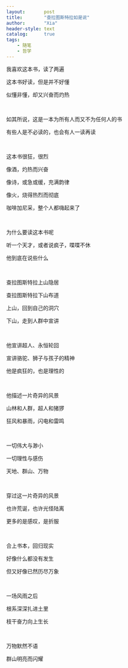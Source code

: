 ```yaml
---
layout:       post
title:        "查拉图斯特拉如是说"
author:       "Xia"
header-style: text
catalog:      true
tags:
    - 随笔
    - 哲学
---
```




我喜欢这本书，读了两遍

这本书好读，但是并不好懂

似懂非懂，却又兴奋而灼热

<br/>

如其所说，这是一本为所有人而又不为任何人的书

有些人是不必读的，也会有人一读再读

<br/>

这本书很狂，很烈

像酒，灼热而兴奋

像诗，或急或缓，充满韵律

像火，烧得热烈而彻底

咖啡加尼采，整个人都嗨起来了

<br/>

为什么要读这本书呢

听一个天才，或者说疯子，喋喋不休

他到底在说些什么

<br/>

查拉图斯特拉上山隐居

查拉图斯特拉下山布道

上山，回到自己的洞穴

下山，走到人群中宣讲

<br/>

他宣讲超人、永恒轮回

宣讲骆驼、狮子与孩子的精神

他是疯狂的，也是理性的

<br/>

他描述一片奇异的风景

山林和人群，超人和猪猡

狂风和暴雨，闪电和雷鸣

<br/>

一切伟大与渺小

一切理性与感伤

天地、群山、万物

<br/>

穿过这一片奇异的风景

也许荒诞，也许光怪陆离

更多的是感叹，是折服

<br/>

合上书本，回归现实

好像什么都没有发生

但又好像已然历尽万象

<br/>

一场风雨之后

根系深深扎进土里

枝干奋力向上生长

<br/>

万物默然不语

群山明亮而闪耀
